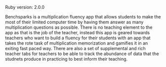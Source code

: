 

Ruby version: 2.0.0

Benchsparks is a multiplication fluency app that allows students to make the most of their limited computer time
by having them answer as many multiplication questions as possible.  There is no teaching element to the app as that is the
job of the teacher, instead this app is geared towards teachers who want to build a fluency for their students with an app
that takes the rote task of multiplication memorization and gamifies it in an exiting fast paced way.  There are also a set of
supplemental and rich teacher tabs for teachers to be able to track the abundance of data that the studnets produce in practicing
to best inform their teaching.
